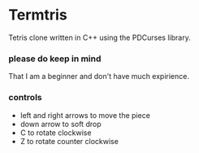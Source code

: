 # Termtris
Tetris clone written in C++ using the PDCurses library. 
### please do keep in mind
That I am a beginner and don't have much expirience.

### controls
* left and right arrows to move the piece
* down arrow to soft drop
* C to rotate clockwise
* Z to rotate counter clockwise
